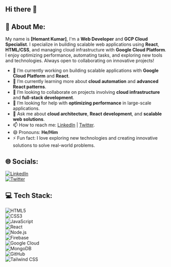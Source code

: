 ## Hi there 👋
## 💫 About Me:  
My name is **[Hemant Kumar]**, I'm a **Web Developer** and **GCP Cloud Specialist**. I specialize in building scalable web applications using **React**, **HTML/CSS**, and managing cloud infrastructure with **Google Cloud Platform**. I enjoy optimizing performance, automating tasks, and exploring new tools and technologies. Always open to collaborating on innovative projects!

- 🔭 I’m currently working on building scalable applications with **Google Cloud Platform** and **React**.  
- 🌱 I’m currently learning more about **cloud automation** and **advanced React patterns**.  
- 👯 I’m looking to collaborate on projects involving **cloud infrastructure** and **full-stack development**.  
- 🤔 I’m looking for help with **optimizing performance** in large-scale applications.  
- 💬 Ask me about **cloud architecture**, **React development**, and **scalable web solutions**.  
- 📫 How to reach me: [LinkedIn](https://linkedin.com/in/hemant-e) | [Twitter](https://twitter.com/yourtwitter).  
- 😄 Pronouns: **He/Him**  
- ⚡ Fun fact: I love exploring new technologies and creating innovative solutions to solve real-world problems.

## 🌐 Socials:  
[![LinkedIn](https://img.shields.io/badge/LinkedIn-%230077B5.svg?logo=linkedin&logoColor=white)](https://linkedin.com/in/hemant-e)  
[![Twitter](https://img.shields.io/badge/Twitter-%231DA1F2.svg?logo=Twitter&logoColor=white)](https://twitter.com/yourtwitter)  

## 💻 Tech Stack:  
![HTML5](https://img.shields.io/badge/html5-%23E34F26.svg?style=flat&logo=html5&logoColor=white)  
![CSS3](https://img.shields.io/badge/css3-%231572B6.svg?style=flat&logo=css3&logoColor=white)  
![JavaScript](https://img.shields.io/badge/javascript-%23323330.svg?style=flat&logo=javascript&logoColor=%23F7DF1E)  
![React](https://img.shields.io/badge/react-%2320232a.svg?style=flat&logo=react&logoColor=white)  
![Node.js](https://img.shields.io/badge/Node.js-%23339933.svg?style=flat&logo=node.js&logoColor=white)  
![Firebase](https://img.shields.io/badge/firebase-%23039BE5.svg?style=flat&logo=firebase)  
![Google Cloud](https://img.shields.io/badge/google_cloud-%234285F4.svg?style=flat&logo=googlecloud&logoColor=white)  
![MongoDB](https://img.shields.io/badge/MongoDB-%234ea94b.svg?style=flat&logo=mongodb&logoColor=white)  
![GitHub](https://img.shields.io/badge/github-%23121011.svg?style=flat&logo=github&logoColor=white)  
![Tailwind CSS](https://img.shields.io/badge/tailwindcss-%2338B2AC.svg?style=flat&logo=tailwindcss&logoColor=white)
